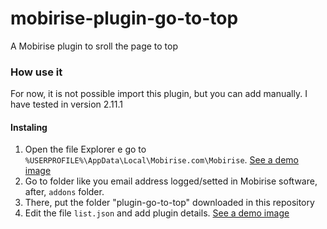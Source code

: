 # mobirise-plugin-go-to-top
A Mobirise plugin to sroll the page to top

### How use it
For now, it is not possible import this plugin, but you can add manually.
I have tested in version 2.11.1

#### Instaling
1. Open the file Explorer e go to ```%USERPROFILE%\AppData\Local\Mobirise.com\Mobirise```. [See a demo image](http://i.imgur.com/Fn2GVov.png)
2. Go to folder like you email address logged/setted in Mobirise software, after, ```addons``` folder.
3. There, put the folder "plugin-go-to-top" downloaded in this repository
4. Edit the file ```list.json``` and add plugin details. [See a demo image](http://i.imgur.com/2yCy1yc.png)
